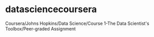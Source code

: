 # datasciencecoursera
Coursera/Johns Hopkins/Data Science/Course 1-The Data Scientist's Toolbox/Peer-graded Assignment

